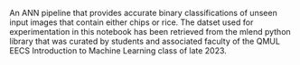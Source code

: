 An ANN pipeline that provides accurate binary classifications of unseen input images that contain either chips or rice. The datset used for experimentation in this notebook has been retrieved from the mlend python library that was curated by students and associated faculty of the QMUL EECS Introduction to Machine Learning class of late 2023.<br>
